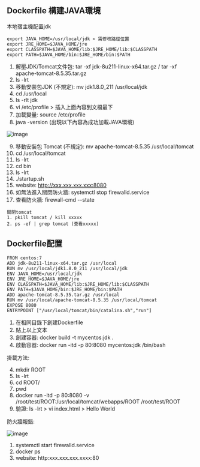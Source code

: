 <h2>Dockerfile 構建JAVA環境</h2>

本地宿主機配置jdk

```
export JAVA_HOME=/usr/local/jdk < 需修改路徑位置
export JRE_HOME=$JAVA_HOME/jre
export CLASSPATH=$JAVA_HOME/lib:$JRE_HOME/lib:$CLASSPATH
export PATH=$JAVA_HOME/bin:$JRE_HOME/bin:$PATH
```

1. 解壓JDK/Tomcat文件包: tar -xf jdk-8u211-linux-x64.tar.gz / tar -xf apache-tomcat-8.5.35.tar.gz
2. ls -lrt
3. 移動安裝包JDK (不規定): mv jdk1.8.0_211 /usr/local/jdk
4. cd /usr/local
5. ls -rlt jdk
6. vi /etc/profile > 插入上面內容到文檔最下
7. 加載變量: source /etc/profile
8. java -version (出現以下內容為成功加載JAVA環境)

![image](https://github.com/user-attachments/assets/ce39f67a-26c9-44b2-9ae3-d9ef5993beef)

9. 移動安裝包 Tomcat (不規定): mv apache-tomcat-8.5.35 /usr/local/tomcat
10. cd /usr/local/tomcat
11. ls -lrt
12. cd bin
13. ls -lrt
14. ./startup.sh
15. website: http://xxx.xxx.xxx.xxx:8080
16. 如無法進入關閉防火牆: systemctl stop firewalld.service
17. 查看防火牆: firewall-cmd --state

```
關閉tomcat
1. pkill tomcat / kill xxxxx
2. ps -ef | grep tomcat (查看xxxxx)
```

<h2>Dockerfile配置</h2>

```
FROM centos:7
ADD jdk-8u211-linux-x64.tar.gz /usr/local
RUN mv /usr/local/jdk1.8.0_211 /usr/local/jdk
ENV JAVA_HOME=/usr/local/jdk
ENV JRE_HOME=$JAVA_HOME/jre
ENV CLASSPATH=$JAVA_HOME/lib:$JRE_HOME/lib:$CLASSPATH
ENV PATH=$JAVA_HOME/bin:$JRE_HOME/bin:$PATH
ADD apache-tomcat-8.5.35.tar.gz /usr/local
RUN mv /usr/local/apache-tomcat-8.5.35 /usr/local/tomcat
EXPOSE 8080
ENTRYPOINT ["/usr/local/tomcat/bin/catalina.sh","run"]
```

1. 在相同目錄下創建Dockerfile
2. 貼上以上文本
3. 創建容器: docker build -t mycentos:jdk .
4. 啟動容器: docker run -itd -p 80:8080 mycentos:jdk /bin/bash

掛載方法:

4. mkdir ROOT
5. ls -lrt
6. cd ROOT/
7. pwd
8. docker run -itd -p 80:8080 -v /root/test/ROOT:/usr/local/tomcat/webapps/ROOT /root/test/ROOT
9. 驗證: ls -lrt > vi index.html > Hello World

防火牆報錯: 

![image](https://github.com/user-attachments/assets/577efd5b-4d99-4a74-a93c-8f2cfffb1635)

1. systemctl start firewalld.service
2. docker ps
3. website: http:xxx.xxx.xxx.xxxx:80
